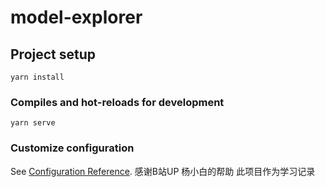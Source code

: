 # model-explorer

## Project setup
```
yarn install
```

### Compiles and hot-reloads for development
```
yarn serve
```

### Customize configuration
See [Configuration Reference](https://cli.vuejs.org/config/).
感谢B站UP 杨小白的帮助 此项目作为学习记录
